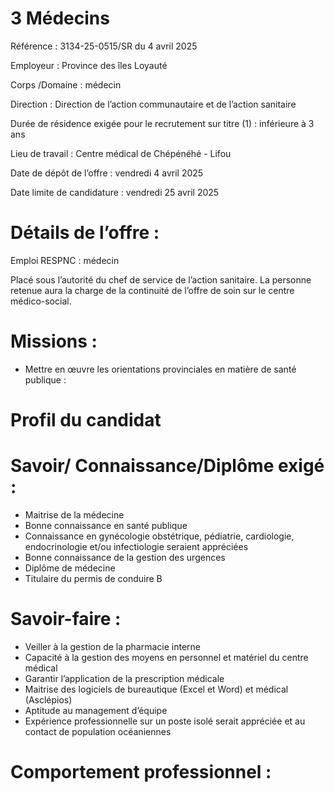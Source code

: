# 3 Médecins

Référence : 3134-25-0515/SR du 4 avril 2025

Employeur : Province des îles Loyauté

Corps /Domaine : médecin

Direction : Direction de l’action communautaire et de l’action sanitaire

Durée de résidence exigée pour le recrutement sur titre (1) : inférieure à 3 ans

Lieu de travail : Centre médical de Chépénéhé - Lifou

Date de dépôt de l’offre : vendredi 4 avril 2025

Date limite de candidature : vendredi 25 avril 2025

# Détails de l’offre :

Emploi RESPNC : médecin

Placé sous l’autorité du chef de service de l’action sanitaire. La personne retenue aura la charge de la continuité de l’offre de soin sur le centre médico-social.

# Missions :

- Mettre en œuvre les orientations provinciales en matière de santé publique :

# Profil du candidat

# Savoir/ Connaissance/Diplôme exigé :

- Maitrise de la médecine
- Bonne connaissance en santé publique
- Connaissance en gynécologie obstétrique, pédiatrie, cardiologie, endocrinologie et/ou infectiologie seraient appréciées
- Bonne connaissance de la gestion des urgences
- Diplôme de médecine
- Titulaire du permis de conduire B

# Savoir-faire :

- Veiller à la gestion de la pharmacie interne
- Capacité à la gestion des moyens en personnel et matériel du centre médical
- Garantir l’application de la prescription médicale
- Maitrise des logiciels de bureautique (Excel et Word) et médical (Asclépios)
- Aptitude au management d’équipe
- Expérience professionnelle sur un poste isolé serait appréciée et au contact de population océaniennes

# Comportement professionnel :